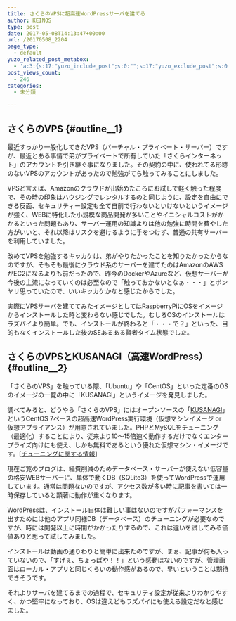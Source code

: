 ```yaml
---
title: さくらのVPSに超高速WordPressサーバを建てる
author: KEINOS
type: post
date: 2017-05-08T14:13:47+00:00
url: /20170508_2204
page_type:
  - default
yuzo_related_post_metabox:
  - 'a:3:{s:17:"yuzo_include_post";s:0:"";s:17:"yuzo_exclude_post";s:0:"";s:21:"yuzo_disabled_related";N;}'
post_views_count:
  - 246
categories:
  - 未分類

---
```

## さくらのVPS {#outline__1}

最近すっかり一般化してきたVPS（バーチャル・プライベート・サーバー）ですが、最近とある事情で弟がプライベートで所有していた「さくらインターネット」のアカウントを引き継ぐ事になりました。その契約の中に、使われてる形跡のないVPSのアカウントがあったので勉強がてら触ってみることにしました。

VPSと言えば、Amazonのクラウドが出始めたころにお試しで軽く触った程度で、その時の印象はハウジングでレンタルするのと同じように、設定を自由にできる反面、セキュリティー設定も全て自前で行わないといけないというイメージが強く、WEBに特化した小規模な商品開発が多いことやイニシャルコストがかかるといった問題もあり、サーバー運用の知識よりは他の勉強に時間を費やした方がいいと、それ以降はリスクを避けるように手をつけず、普通の共有サーバーを利用していました。

改めてVPSを勉強するキッカケは、弟がやりたかったことを知りたかったからなのですが、そもそも最後にクラウド系のサーバーを建てたのはAmazonのAWSがEC2になるよりも前だったので、昨今のDockerやAzureなど、仮想サーバーが今後の主流になっていくのは必至なので「触っておかないとなぁ・・・」とボンヤリ思っていたので、いいキッカケかなと感じたからでした。

実際にVPSサーバを建ててみたイメージとしてはRaspberryPiにOSをイメージからインストールした時と変わらない感じでした。むしろOSのインストールはラズパイより簡単。でも、インストールが終わると「・・・で？」といった、目的もなくインストールした後のSEあるある賢者タイム状態でした。

## さくらのVPSとKUSANAGI（高速WordPress） {#outline__2}

「さくらのVPS」を触っている際、「Ubuntu」や「CentOS」といった定番のOSのイメージの一覧の中に「KUSANAGI」というイメージを発見しました。

調べてみると、どうやら「さくらのVPS」にはオープンソースの「<a href="https://kusanagi.tokyo/" target="_blank">KUSANAGI</a>」というCentOS 7ベースの超高速WordPress実行環境（仮想マシンイメージ or 仮想アプライアンス）が用意されていました。PHPとMySQLをチューニング（最適化）することにより、従来より10〜15倍速く動作するだけでなくエンタープライズ向けにも使え、しかも無料であるという優れた仮想マシン・イメージです。[<a href="https://codezine.jp/article/detail/9338" target="_blank">チューニングに関する情報</a>]

現在ご覧のブログは、経費削減のためデータベース・サーバーが使えない低容量の格安WEBサーバーに、単体で動くDB（SQLite3）を使ってWordPressで運用しています。通常は問題ないのですが、アクセス数が多い時に記事を書いては一時保存していると顕著に動作が重くなります。

WordPressは、インストール自体は難しい事はないのですがパフォーマンスを出すためには他のアプリ同様DB（データベース）のチューニングが必要なのですが、時には開発以上に時間がかかったりするので、これは違いを試してみる価値ありと思って試してみました。

インストールは動画の通りわりと簡単に出来たのですが、まぁ、記事が何も入っていないので、「すげぇ、ちょっぱや！！」という感動はないのですが、管理画面はローカル・アプリと同じくらいの動作感があるので、早いということは期待できそうです。

それよりサーバを建てるまでの過程で、セキュリティ設定が従来よりわかりやすく、かつ堅牢になっており、OSは違えどもラズパイにも使える設定だなと感じました。